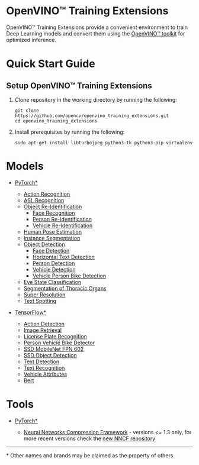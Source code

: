 # OpenVINO™ Training Extensions

OpenVINO™ Training Extensions provide a convenient environment to train
Deep Learning models and convert them using the [OpenVINO™
toolkit](https://software.intel.com/en-us/openvino-toolkit) for optimized
inference.

# Quick Start Guide

## Setup OpenVINO™ Training Extensions

1. Clone repository in the working directory by running the following:

    ```
    git clone https://github.com/opencv/openvino_training_extensions.git
    cd openvino_training_extensions
    ```

2. Install prerequisites by running the following:

    ```
    sudo apt-get install libturbojpeg python3-tk python3-pip virtualenv
    ```


# Models

* [PyTorch\*](pytorch_toolkit)

  * [Action Recognition](pytorch_toolkit/action_recognition)
  * [ASL Recognition](pytorch_toolkit/asl_recognition)
  * [Object Re-Identification](pytorch_toolkit/object_reidentification)
    - [Face Recognition](pytorch_toolkit/object_reidentification/face_recognition)
    - [Person Re-Identification](pytorch_toolkit/object_reidentification/person_reidentification)
    - [Vehicle Re-Identification](pytorch_toolkit/object_reidentification/vehicle_reidentification)
  * [Human Pose Estimation](pytorch_toolkit/human_pose_estimation)
  * [Instance Segmentation](pytorch_toolkit/instance_segmentation)
  * [Object Detection](pytorch_toolkit/object_detection)
    - [Face Detection](pytorch_toolkit/object_detection/face-detection)
    - [Horizontal Text Detection](pytorch_toolkit/object_detection/horizontal-text-detection/)
    - [Person Detection](pytorch_toolkit/object_detection/person-detection/)
    - [Vehicle Detection](pytorch_toolkit/object_detection/vehicle-detection)
    - [Vehicle Person Bike Detection](pytorch_toolkit/object_detection/vehicle-person-bike-detection)
  * [Eye State Classification](pytorch_toolkit/open_closed_eye)
  * [Segmentation of Thoracic Organs](pytorch_toolkit/segthor)
  * [Super Resolution](pytorch_toolkit/super_resolution)
  * [Text Spotting](pytorch_toolkit/text_spotting)

* [TensorFlow\*](tensorflow_toolkit)

  * [Action Detection](tensorflow_toolkit/action_detection)
  * [Image Retrieval](tensorflow_toolkit/image_retrieval)
  * [License Plate Recognition](tensorflow_toolkit/lpr)
  * [Person Vehicle Bike Detector](tensorflow_toolkit/person_vehicle_bike_detector)
  * [SSD MobileNet FPN 602](tensorflow_toolkit/ssd_mobilenet_fpn_602)
  * [SSD Object Detection](tensorflow_toolkit/ssd_detector)
  * [Text Detection](tensorflow_toolkit/text_detection)
  * [Text Recognition](tensorflow_toolkit/text_recognition)
  * [Vehicle Attributes](tensorflow_toolkit/vehicle_attributes)
  * [Bert](tensorflow_toolkit/bert)

# Tools

* [PyTorch\*](pytorch_toolkit)

  * [Neural Networks Compression Framework](pytorch_toolkit/nncf) - versions <= 1.3 only, for more recent versions check the [new NNCF repository](https://github.com/openvinotoolkit/nncf_pytorch)

---
\* Other names and brands may be claimed as the property of others.
